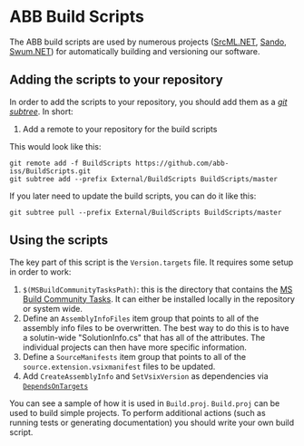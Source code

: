 # ABB Build Scripts

The ABB build scripts are used by numerous projects ([SrcML.NET](https://github.com/abb-iss/SrcML.NET), [Sando](http://sando.codeplex.com/), [Swum.NET](https://github.com/abb-iss/Swum.NET)) for automatically building and versioning our software.

## Adding the scripts to your repository

In order to add the scripts to your repository, you should add them as a *[git subtree](http://blogs.atlassian.com/2013/05/alternatives-to-git-submodule-git-subtree/)*. In short:

1. Add a remote to your repository for the build scripts

This would look like this:

    git remote add -f BuildScripts https://github.com/abb-iss/BuildScripts.git
    git subtree add --prefix External/BuildScripts BuildScripts/master

If you later need to update the build scripts, you can do it like this:

    git subtree pull --prefix External/BuildScripts BuildScripts/master

## Using the scripts

The key part of this script is the `Version.targets` file. It requires some setup in order to work:

1. `$(MSBuildCommunityTasksPath)`: this is the directory that contains the [MS Build Community Tasks](https://github.com/loresoft/msbuildtasks). It can either be installed locally in the repository or system wide.
2. Define an `AssemblyInfoFiles` item group that points to all of the assembly info files to be overwritten. The best way to do this is to have a solutin-wide "SolutionInfo.cs" that has all of the attributes. The individual projects can then have more specific information.
3. Define a `SourceManifests` item group that points to all of the `source.extension.vsixmanifest` files to be updated.
4. Add `CreateAssemblyInfo` and `SetVsixVersion` as dependencies via [`DependsOnTargets`](http://msdn.microsoft.com/en-us/library/t50z2hka.aspx)

You can see a sample of how it is used in `Build.proj`. `Build.proj` can be used to build simple projects. To perform additional actions (such as running tests or generating documentation) you should write your own build script.